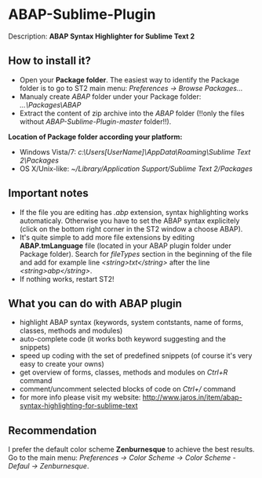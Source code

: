 ABAP-Sublime-Plugin
===================

Description: **ABAP Syntax Highlighter for Sublime Text 2**

How to install it?
------------------
 - Open your **Package folder**. The easiest way to identify the Package folder is to go to ST2 main menu: *Preferences -> Browse Packages...* 
 - Manualy create *ABAP* folder under your Package folder: *...\Packages\ABAP*
 - Extract the content of zip archive into the *ABAP* folder (!!only the files without *ABAP-Sublime-Plugin-master* folder!!).

**Location of Package folder according your platform:**
 - Windows Vista/7: *c:\Users\[UserName]\AppData\Roaming\Sublime Text 2\Packages* 
 - OS X/Unix-like: *~/Library/Application Support/Sublime Text 2/Packages*

Important notes
---------------
 - If the file you are editing has *.abp* extension, syntax highlighting works automaticaly. Otherwise you have to set the ABAP syntax explicitely (click on the bottom right corner in the ST2 window a choose ABAP).
 - It's quite simple to add more file extensions by editing **ABAP.tmLanguage** file (located in your ABAP plugin folder under Package folder). Search for *fileTypes* section in the beginning of the file and add for example line *&lt;string&gt;txt&lt;/string&gt;* after the line *&lt;string&gt;abp&lt;/string&gt;*.
 - If nothing works, restart ST2!

What you can do with ABAP plugin
--------------------------------
 - highlight ABAP syntax (keywords, system contstants, name of forms, classes, methods and modules)
 - auto-complete code (it works both keyword suggesting and the snippets)
 - speed up coding with the set of predefined snippets (of course it's very easy to create your owns)
 - get overview of forms, classes, methods and modules on *Ctrl+R* command
 - comment/uncomment selected blocks of code on *Ctrl+/* command
 - for more info please visit my website: http://www.jaros.in/item/abap-syntax-highlighting-for-sublime-text

Recommendation
--------------
I prefer the default color scheme **Zenburnesque** to achieve the best results. 
Go to the main menu: *Preferences -> Color Scheme -> Color Scheme - Defaul -> Zenburnesque*.
